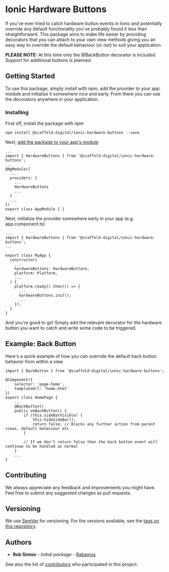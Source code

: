 # Ionic Hardware Buttons

If you've ever tried to catch hardware button events in Ionic and potentially override any default functionality you've probably found it less than straightforward. This package aims to make life easier by providing decorators that you can attach to your own view methods giving you an easy way to override the default behaviour (or not) to suit your application.

**PLEASE NOTE:** At this time only the @BackButton decorator is included. Support for additional buttons is planned.

## Getting Started

To use this package, simply install with npm, add the provider to your app module and initialize it somewhere nice and early. From there you can use the decorators anywhere in your application.

### Installing

First off, install the package with npm

```
npm install @scaffold-digital/ionic-hardware-buttons --save
```

Next, [add the package to your app's module](https://ionicframework.com/docs/native/#Add_Plugins_to_Your_App_Module)

```
...
import { HardwareButtons } from '@scaffold-digital/ionic-hardware-buttons';
...
@NgModule({
  ...
  providers: [
    ...
    HardwareButtons
    ...
  ]
  ...
})
export class AppModule { }
```

Next, initialize the provider somewhere early in your app (e.g. app.component.ts)

```
...
import { HardwareButtons } from '@scaffold-digital/ionic-hardware-buttons';
...

export class MyApp {
  constructor(
    ...
    hardwareButtons: HardwareButtons,
    platform: Platform,
    ...
  ) {
    platform.ready().then(() => {
      ...
      hardwareButtons.init();
      ...
    });
  }
}
```

And you're good to go! Simply add the relevant decorator for the hardware button you want to catch and write some code to be triggered.

## Example: Back Button

Here's a quick example of how you can override the default back button behavior from within a view

```
import { BackButton } from '@scaffold-digital/ionic-hardware-buttons';

@Component({
    selector: 'page-home',
    templateUrl: 'home.html'
})
export class HomePage {
    ...
    @BackButton()
    public onBackButton() {
        if (this.sideBarVisible) {
            this.hideSideBar();
            return false; // Blocks any further action from parent views, default behaviour etc
        }

        // If we don't return false then the back button event will continue to be handled as normal
    }
    ...
}
```

## Contributing

We always appreciate any feedback and improvements you might have. Feel free to submit any suggested changes as pull requests.

## Versioning

We use [SemVer](http://semver.org/) for versioning. For the versions available, see the [tags on this repository](https://github.com/scaffold-digital/ionic-hardware-buttons/tags). 

## Authors

* **Rob Sinton** - *Initial package* - [Rabamus](https://github.com/rabamus)

See also the list of [contributors](https://github.com/scaffold-digital/ionic-hardware-buttons/contributors) who participated in this project.
